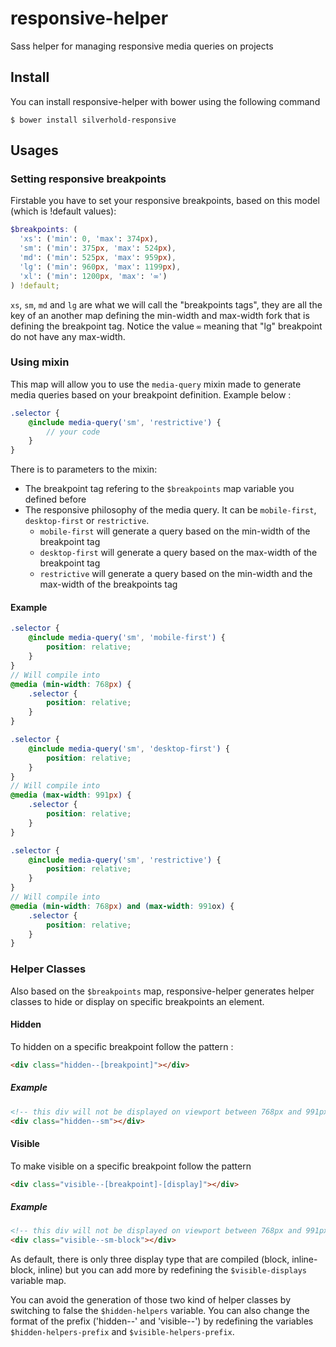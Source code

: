 # responsive-helper
Sass helper for managing responsive media queries on projects

## Install
You can install responsive-helper with bower using the following command
```shell
$ bower install silverhold-responsive
```

## Usages

### Setting responsive breakpoints
Firstable you have to set your responsive breakpoints, based on this model (which is !default values):

```scss
$breakpoints: (
  'xs': ('min': 0, 'max': 374px),
  'sm': ('min': 375px, 'max': 524px),
  'md': ('min': 525px, 'max': 959px),
  'lg': ('min': 960px, 'max': 1199px),
  'xl': ('min': 1200px, 'max': '∞')
) !default;
```

`xs`, `sm`, `md` and `lg` are what we will call the "breakpoints tags", they are all the key of an another map defining the min-width and max-width fork that is defining the breakpoint tag. Notice the value `∞` meaning that "lg" breakpoint do not have any max-width.

### Using mixin
This map will allow you to use the `media-query` mixin made to generate media queries based on your breakpoint definition. Example below :
```scss
.selector {
    @include media-query('sm', 'restrictive') {
        // your code
    }
}
```

There is to parameters to the mixin:
* The breakpoint tag refering to the `$breakpoints` map variable you defined before
* The responsive philosophy of the media query. It can be `mobile-first`, `desktop-first` or `restrictive`.
    * `mobile-first` will generate a query based on the min-width of the breakpoint tag
    * `desktop-first` will generate a query based on the max-width of the breakpoint tag
    * `restrictive` will generate a query based on the min-width and the max-width of the breakpoints tag

#### Example
```scss
.selector {
    @include media-query('sm', 'mobile-first') {
        position: relative;
    }
}
// Will compile into
@media (min-width: 768px) {
    .selector {
        position: relative;
    }
}

.selector {
    @include media-query('sm', 'desktop-first') {
        position: relative;
    }
}
// Will compile into
@media (max-width: 991px) {
    .selector {
        position: relative;
    }
}

.selector {
    @include media-query('sm', 'restrictive') {
        position: relative;
    }
}
// Will compile into
@media (min-width: 768px) and (max-width: 991ox) {
    .selector {
        position: relative;
    }
}
```

### Helper Classes
Also based on the `$breakpoints` map, responsive-helper generates helper classes to hide or display on specific breakpoints an element.

#### Hidden
To hidden on a specific breakpoint follow the pattern :
```html
<div class="hidden--[breakpoint]"></div>
```

##### Example
```html
<!-- this div will not be displayed on viewport between 768px and 991px -->
<div class="hidden--sm"></div>
```


#### Visible
To make visible on a specific breakpoint follow the pattern
```html
<div class="visible--[breakpoint]-[display]"></div>
```

##### Example
```html
<!-- this div will not be displayed on viewport between 768px and 991px -->
<div class="visible--sm-block"></div>
```

As default, there is only three display type that are compiled (block, inline-block, inline) but you can add more by redefining the `$visible-displays` variable map.

You can avoid the generation of those two kind of helper classes by switching to false the `$hidden-helpers` variable. You can also change the format of the prefix ('hidden--' and 'visible--') by redefining the variables `$hidden-helpers-prefix` and `$visible-helpers-prefix`.

